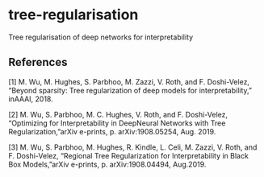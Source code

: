 # tree-regularisation
Tree regularisation of deep networks for interpretability

## References
<a id="1">[1]</a>
M. Wu, M. Hughes, S. Parbhoo, M. Zazzi, V. Roth, and F. Doshi-Velez, “Beyond sparsity: Tree regularization of deep models 
for interpretability,” inAAAI, 2018.

<a id="1">[2]</a>
M. Wu, S. Parbhoo, M. C. Hughes, V. Roth, and F. Doshi-Velez, “Optimizing for Interpretability in DeepNeural Networks with 
Tree Regularization,”arXiv e-prints, p. arXiv:1908.05254, Aug. 2019.

<a id="1">[3]</a>
M. Wu, S. Parbhoo, M. Hughes, R. Kindle, L. Celi, M. Zazzi, V. Roth, and F. Doshi-Velez, “Regional Tree Regularization for 
Interpretability in Black Box Models,”arXiv e-prints, p. arXiv:1908.04494, Aug.2019.


